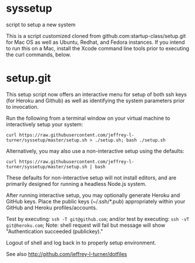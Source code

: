 syssetup
========

script to setup a new system

This is a script customized cloned from github.com:startup-class/setup.git for Mac OS as well as Ubuntu, Redhat, and Fedora instances. If you intend to run this on a Mac, install the Xcode command line tools prior to executing the curl commands, below.

setup.git
=========
This setup script now offers an interactive menu for setup of both ssh keys (for Heroku and Github)
as well as identifying the system parameters prior to invocation. 

Run the following from a terminal window on your virtual machine to interactively setup your system:

`curl https://raw.githubusercontent.com/jeffrey-l-turner/syssetup/master/setup.sh > ./setup.sh; bash ./setup.sh`

Alternatively, you may also use a non-interactive setup using the defaults: 

`curl https://raw.githubusercontent.com/jeffrey-l-turner/syssetup/master/setup.sh | bash`

These defaults for non-interactive setup will not install editors, and are primarily designed for running a headless Node.js system.

After running interactive setup, you may optionally generate Heroku and GitHub keys. Place the public keys
(~/.ssh/*.pub) appropriately within your GitHub and Heroku profiles/accounts. 

Test by executing: `ssh -T git@github.com`; and/or
test by executing: `ssh -vT git@heroku.com`; 
Note: shell request will fail but message will show "Authentication succeeded (publickey)."

Logout of shell and log back in to properly setup environment.


See also http://github.com/jeffrey-l-turner/dotfiles
